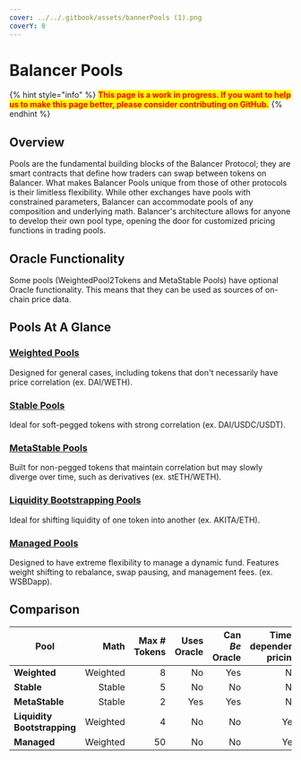 ```yaml
---
cover: ../../.gitbook/assets/bannerPools (1).png
coverY: 0
---
```


# Balancer Pools

{% hint style="info" %}
<mark style="color:red;">**This page is a work in progress. If you want to help us to make this page better, please consider contributing on GitHub.**</mark>
{% endhint %}

## Overview

Pools are the fundamental building blocks of the Balancer Protocol; they are smart contracts that define how traders can swap between tokens on Balancer. What makes Balancer Pools unique from those of other protocols is their limitless flexibility. While other exchanges have pools with constrained parameters, Balancer can accommodate pools of any composition and underlying math. Balancer's architecture allows for anyone to develop their own pool type, opening the door for customized pricing functions in trading pools.

## Oracle Functionality

Some pools (WeightedPool2Tokens and MetaStable Pools) have optional Oracle functionality. This means that they can be used as sources of on-chain price data.

## Pools At A Glance

### [Weighted Pools](weighted-pools.md)

Designed for general cases, including tokens that don't necessarily have price correlation (ex. DAI/WETH).

### [Stable Pools](stable-pools.md)

Ideal for soft-pegged tokens with strong correlation (ex. DAI/USDC/USDT).

### [MetaStable Pools](metastable-pools.md)

Built for non-pegged tokens that maintain correlation but may slowly diverge over time, such as derivatives (ex. stETH/WETH).

### [Liquidity Bootstrapping Pools](liquidity-bootstrapping-pools-lbps.md)

Ideal for shifting liquidity of one token into another (ex. AKITA/ETH).

### [Managed Pools](managed-pools.md)

Designed to have extreme flexibility to manage a dynamic fund. Features weight shifting to rebalance, swap pausing, and management fees. (ex. WSBDapp).

## Comparison

| Pool                        |     Math | Max # Tokens | Uses Oracle | Can _Be_ Oracle | Time-dependent pricing |
| --------------------------- | -------: | -----------: | ----------: | --------------: | ---------------------: |
| **Weighted**                | Weighted |            8 |          No |             Yes |                     No |
| **Stable**                  |   Stable |            5 |          No |              No |                     No |
| **MetaStable**              |   Stable |            2 |         Yes |             Yes |                     No |
| **Liquidity Bootstrapping** | Weighted |            4 |          No |              No |                    Yes |
| **Managed**                 | Weighted |           50 |          No |              No |                    Yes |
